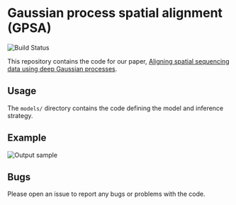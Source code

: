 # Gaussian process spatial alignment (GPSA)
![Build Status](https://github.com/andrewcharlesjones/spatial-alignment/actions/workflows/main.yml/badge.svg)

This repository contains the code for our paper, [Aligning spatial sequencing data using deep Gaussian processes]().

## Usage

The `models/` directory contains the code defining the model and inference strategy.

## Example

![Output sample](experiments/simulations/out/alignment_animation.gif)

## Bugs

Please open an issue to report any bugs or problems with the code.
